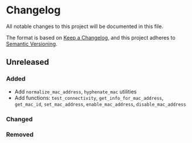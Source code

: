 # Changelog
All notable changes to this project will be documented in this file.

The format is based on [Keep a Changelog](https://keepachangelog.com/en/1.0.0/),
and this project adheres to [Semantic Versioning](https://semver.org/spec/v2.0.0.html).

## Unreleased

### Added

- Add `normalize_mac_address`, `hyphenate_mac` utilities
- Add functions: `test_connectivity`, `get_info_for_mac_address`, `get_mac_id`, `set_mac_address`, `enable_mac_address`, `disable_mac_address`

### Changed
### Removed
